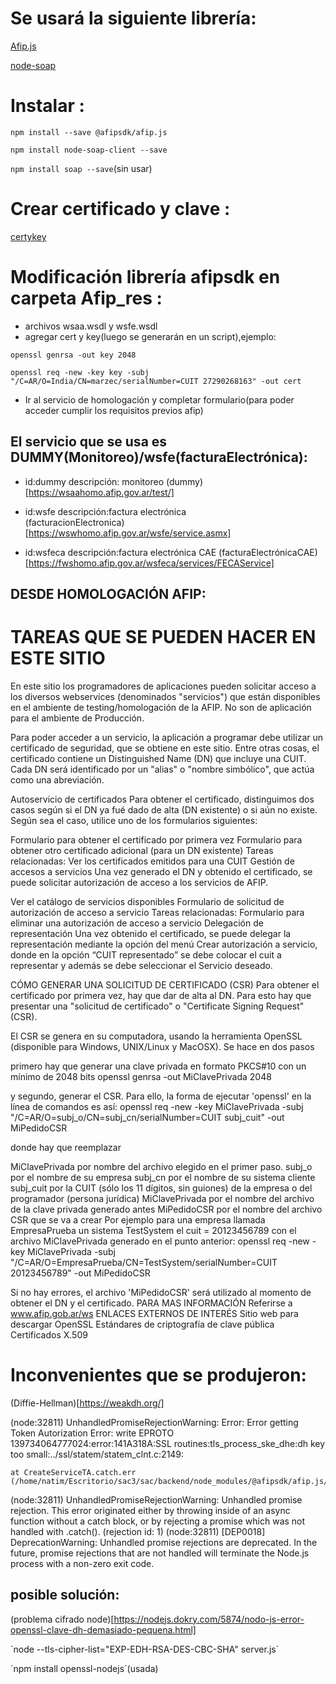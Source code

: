  # Se usará la siguiente librería:
   [Afip.js](https://github.com/nataliaMarzec/afip.js)

   [node-soap](https://www.npmjs.com/package/soap)
   
   
 # Instalar :

  `npm install --save @afipsdk/afip.js`

  `npm install node-soap-client --save`

  `npm install soap --save`(sin usar)


 # Crear certificado y clave : 

 [certykey](http://www.afip.gob.ar/ws/WSASS/html/generarcsr.html)


# Modificación librería afipsdk en carpeta Afip_res :
  - archivos wsaa.wsdl y wsfe.wsdl
  - agregar cert y key(luego se generarán en un script),ejemplo:

   `openssl genrsa -out key 2048`

   `openssl req -new -key key -subj "/C=AR/O=India/CN=marzec/serialNumber=CUIT 27290268163" -out cert`

  - Ir al servicio de homologación y completar formulario(para poder acceder cumplir los requisitos previos afip)

## El servicio que se usa es DUMMY(Monitoreo)/wsfe(facturaElectrónica):
- id:dummy descripción: monitoreo
(dummy)[https://wsaahomo.afip.gov.ar/test/]

- id:wsfe   descripción:factura electrónica  
(facturacionElectronica)[https://wswhomo.afip.gov.ar/wsfe/service.asmx]

- id:wsfeca	descripción:factura electrónica CAE
(facturaElectrónicaCAE)[https://fwshomo.afip.gov.ar/wsfeca/services/FECAService]


## DESDE HOMOLOGACIÓN AFIP:
# TAREAS QUE SE PUEDEN HACER EN ESTE SITIO
En este sitio los programadores de aplicaciones pueden solicitar acceso a los diversos webservices (denominados "servicios") que están disponibles en el ambiente de testing/homologación de la AFIP. No son de aplicación para el ambiente de Producción.

Para poder acceder a un servicio, la aplicación a programar debe utilizar un certificado de seguridad, que se obtiene en este sitio. Entre otras cosas, el certificado contiene un Distinguished Name (DN) que incluye una CUIT. Cada DN será identificado por un "alias" o "nombre simbólico", que actúa como una abreviación.

Autoservicio de certificados
Para obtener el certificado, distinguimos dos casos según si el DN ya fué dado de alta (DN existente) o si aún no existe. Según sea el caso, utilice uno de los formularios siguientes:

Formulario para obtener el certificado por primera vez
Formulario para obtener otro certificado adicional (para un DN existente)
Tareas relacionadas:
Ver los certificados emitidos para una CUIT
Gestión de accesos a servicios
Una vez generado el DN y obtenido el certificado, se puede solicitar autorización de acceso a los servicios de AFIP.

Ver el catálogo de servicios disponibles
Formulario de solicitud de autorización de acceso a servicio
Tareas relacionadas:
Formulario para eliminar una autorización de acceso a servicio
Delegación de representación
Una vez obtenido el certificado, se puede delegar la representación mediante la opción del menú Crear autorización a servicio, donde en la opción “CUIT representado” se debe colocar el cuit a representar y además se debe seleccionar el Servicio deseado.

CÓMO GENERAR UNA SOLICITUD DE CERTIFICADO (CSR)
Para obtener el certificado por primera vez, hay que dar de alta al DN. Para esto hay que presentar una "solicitud de certificado" o "Certificate Signing Request" (CSR).

El CSR se genera en su computadora, usando la herramienta OpenSSL (disponible para Windows, UNIX/Linux y MacOSX). Se hace en dos pasos

primero hay que generar una clave privada en formato PKCS#10 con un mínimo de 2048 bits
openssl genrsa -out MiClavePrivada 2048

y segundo, generar el CSR. Para ello, la forma de ejecutar 'openssl' en la línea de comandos es así:
openssl req -new -key MiClavePrivada -subj "/C=AR/O=subj_o/CN=subj_cn/serialNumber=CUIT subj_cuit" -out MiPedidoCSR

donde hay que reemplazar

MiClavePrivada por nombre del archivo elegido en el primer paso.
subj_o por el nombre de su empresa
subj_cn por el nombre de su sistema cliente
subj_cuit por la CUIT (sólo los 11 dígitos, sin guiones) de la empresa o del programador (persona jurídica)
MiClavePrivada por el nombre del archivo de la clave privada generado antes
MiPedidoCSR por el nombre del archivo CSR que se va a crear
Por ejemplo para
una empresa llamada EmpresaPrueba
un sistema TestSystem
el cuit = 20123456789
con el archivo MiClavePrivada generado en el punto anterior:
openssl req -new -key MiClavePrivada -subj "/C=AR/O=EmpresaPrueba/CN=TestSystem/serialNumber=CUIT 20123456789" -out MiPedidoCSR

Si no hay errores, el archivo 'MiPedidoCSR' será utilizado al momento de obtener el DN y el certificado.
PARA MAS INFORMACIÓN
Referirse a www.afip.gob.ar/ws
ENLACES EXTERNOS DE INTERÉS
Sitio web para descargar OpenSSL
Estándares de criptografía de clave pública
Certificados X.509

# Inconvenientes que se produjeron:
 
(Diffie-Hellman)[https://weakdh.org/]

(node:32811) UnhandledPromiseRejectionWarning: Error: Error getting Token Autorization Error: write EPROTO 139734064777024:error:141A318A:SSL routines:tls_process_ske_dhe:dh key too small:../ssl/statem/statem_clnt.c:2149:

    at CreateServiceTA.catch.err (/home/natim/Escritorio/sac3/sac/backend/node_modules/@afipsdk/afip.js/src/Afip.js:160:9)
(node:32811) UnhandledPromiseRejectionWarning: Unhandled promise rejection. This error originated either by throwing inside of an async function without a catch block, or by rejecting a promise which was not handled with .catch(). (rejection id: 1)
(node:32811) [DEP0018] DeprecationWarning: Unhandled promise rejections are deprecated. In the future, promise rejections that are not handled will terminate the Node.js process with a non-zero exit code.

  ## posible solución:

(problema cifrado node)[https://nodejs.dokry.com/5874/nodo-js-error-openssl-clave-dh-demasiado-pequena.html]

´node --tls-cipher-list="EXP-EDH-RSA-DES-CBC-SHA" server.js´

´npm install openssl-nodejs´(usada)
